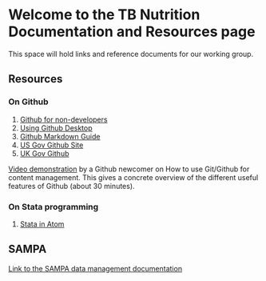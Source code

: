 # Welcome to the TB Nutrition Documentation and Resources page

This space will hold links and reference documents for our working group.

## Resources

### On Github

1. [Github for non-developers](https://unito.io/blog/guide-to-github-for-project-managers/)
2. [Using Github Desktop](https://docs.github.com/en/desktop/installing-and-configuring-github-desktop)
3. [Github Markdown Guide](https://guides.github.com/pdfs/markdown-cheatsheet-online.pdf)
4. [US Gov Github Site](https://handbook.tts.gsa.gov/intro-to-github/)
5. [UK Gov Github](https://docs.publishing.service.gov.uk/manual/github.html)

[Video demonstration](https://digital.gov/resources/an-introduction-github/) by a Github newcomer on How to use Git/Github for content management.
This gives a concrete overview of the different useful features of Github (about 30 minutes).


### On Stata programming
1. [Stata in Atom](https://slackner.com/2018/03/02/stata-in-atom/)


## SAMPA

[Link to the SAMPA data management documentation](./sampa-dm)
